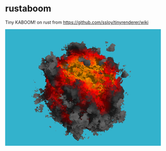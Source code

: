 # rustaboom
Tiny KABOOM! on rust from https://github.com/ssloy/tinyrenderer/wiki

![boom](./out_r.png)